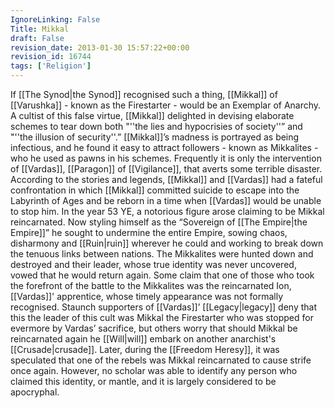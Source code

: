 ```yaml
---
IgnoreLinking: False
Title: Mikkal
draft: False
revision_date: 2013-01-30 15:57:22+00:00
revision_id: 16744
tags: ['Religion']
---
```


If [[The Synod|the Synod]] recognised such a thing, [[Mikkal]] of [[Varushka]] - known as the Firestarter - would be an Exemplar of Anarchy.
A cultist of this false virtue, [[Mikkal]] delighted in devising elaborate schemes to tear down both "''the lies and hypocrisies of society''” and "''the illusion of security''.” [[Mikkal]]’s madness is portrayed as being infectious, and he found it easy to attract followers - known as Mikkalites - who he used as pawns in his schemes. Frequently it is only the intervention of [[Vardas]], [[Paragon]] of [[Vigilance]], that averts some terrible disaster.
According to the stories and legends, [[Mikkal]] and [[Vardas]] had a fateful confrontation in which [[Mikkal]] committed suicide to escape into the Labyrinth of Ages and be reborn in a time when [[Vardas]] would be unable to stop him.
In the year 53 YE, a notorious figure arose claiming to be Mikkal reincarnated. Now styling himself as the “Sovereign of [[The Empire|the Empire]]” he sought to undermine the entire Empire, sowing chaos, disharmony and [[Ruin|ruin]] wherever he could and working to break down the tenuous links between nations. The Mikkalites were hunted down and destroyed and their leader, whose true identity was never uncovered, vowed that he would return again. Some claim that one of those who took the forefront of the battle to the Mikkalites was the reincarnated Ion, [[Vardas]]' apprentice, whose timely appearance was not formally recognised.
Staunch supporters of [[Vardas]]’ [[Legacy|legacy]] deny that this the leader of this cult was Mikkal the Firestarter who was stopped for evermore by Vardas’ sacrifice, but others worry that should Mikkal be reincarnated again he [[Will|will]] embark on another anarchist's [[Crusade|crusade]].
Later, during the [[Freedom Heresy]], it was speculated that one of the rebels was Mikkal reincarnated to cause strife once again. However, no scholar was able to identify any person who claimed this identity, or mantle, and it is largely considered to be apocryphal.